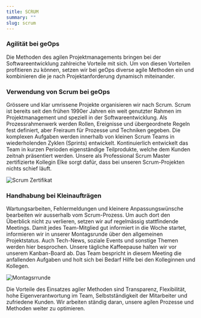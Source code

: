 ```yaml
---
title: SCRUM
summary: ""
slug: scrum
---
```

### Agilität bei geOps

Die Methoden des agilen Projektmanagements bringen bei der Softwareentwicklung zahlreiche Vorteile mit sich. Um von diesen Vorteilen profitieren zu können, setzen wir bei geOps diverse agile Methoden ein und kombinieren die je nach Projektanforderung dynamisch miteinander.

### Verwendung von Scrum bei geOps

Grössere und klar umrissene Projekte organisieren wir nach Scrum. Scrum ist bereits seit den frühen 1990er Jahren ein weit genutzter Rahmen im Projektmanagement und speziell in der Softwareentwicklung. Als Prozessrahmenwerk werden Rollen, Ereignisse und übergeordnete Regeln fest definiert, aber Freiraum für Prozesse und Techniken gegeben. Die komplexen Aufgaben werden innerhalb von kleinen Scrum Teams in wiederholenden Zyklen (Sprints) entwickelt. Kontinuierlich entwickelt das Team in kurzen Perioden eigenständige Teilprodukte, welche dem Kunden zeitnah präsentiert werden. Unsere als Professional Scrum Master zertifizierte Kollegin Elke sorgt dafür, dass bei unseren Scrum-Projekten nichts schief läuft.

![Scrum Zertifikat](/images/blog/scrum/image2020-1-30_11-16-2.png)

### Handhabung bei Kleinaufträgen

Wartungsarbeiten, Fehlermeldungen und kleinere Anpassungswünsche bearbeiten wir ausserhalb vom Scrum-Prozess. Um auch dort den Überblick nicht zu verlieren, setzen wir auf regelmässig stattfindende Meetings. Damit jedes Team-Mitglied gut informiert in die Woche startet, informieren wir in unserer Montagsrunde über den allgemeinen Projektstatus. Auch Tech-News, soziale Events und sonstige Themen werden hier besprochen. Unsere tägliche Kaffeepause halten wir vor unserem Kanban-Board ab. Das Team bespricht in diesem Meeting die anfallenden Aufgaben und holt sich bei Bedarf Hilfe bei den Kolleginnen und Kollegen.

![Montagsrrunde](/images/blog/scrum/AF2I9588.png)

Die Vorteile des Einsatzes agiler Methoden sind Transparenz, Flexibilität, hohe Eigenverantwortung im Team, Selbstständigkeit der Mitarbeiter und zufriedene Kunden. Wir arbeiten ständig daran, unsere agilen Prozesse und Methoden weiter zu optimieren.
